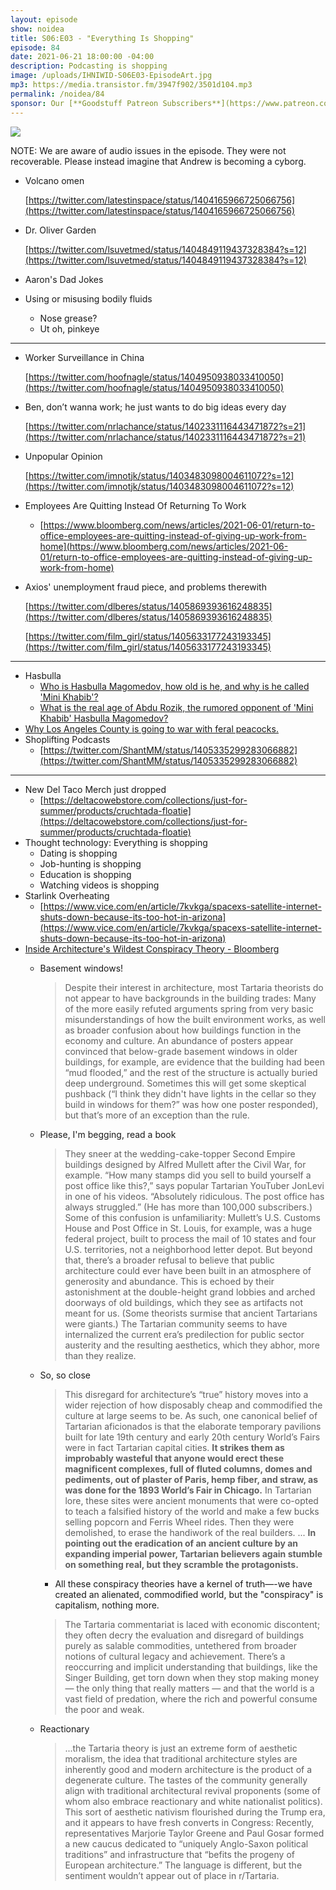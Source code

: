 ```yaml
---
layout: episode
show: noidea
title: S06:E03 - "Everything Is Shopping"
episode: 84
date: 2021-06-21 18:00:00 -04:00
description: Podcasting is shopping
image: /uploads/IHNIWID-S06E03-EpisodeArt.jpg
mp3: https://media.transistor.fm/3947f902/3501d104.mp3
permalink: /noidea/84
sponsor: Our [**Goodstuff Patreon Subscribers**](https://www.patreon.com/goodstuff "Goodstuff on Patreon") and listeners just like you! Support your favorite podcasts directly to get access to the discord and more.
---
```


![](/uploads/IHNIWID-S06E03-EpisodeArt.jpg)

NOTE: We are aware of audio issues in the episode. They were not recoverable. Please instead imagine that Andrew is becoming a cyborg.

- Volcano omen

    [https://twitter.com/latestinspace/status/1404165966725066756](https://twitter.com/latestinspace/status/1404165966725066756)

- Dr. Oliver Garden

    [https://twitter.com/lsuvetmed/status/1404849119437328384?s=12](https://twitter.com/lsuvetmed/status/1404849119437328384?s=12)

- Aaron's Dad Jokes
- Using or misusing bodily fluids
    - Nose grease?
    - Ut oh, pinkeye

---

- Worker Surveillance in China

    [https://twitter.com/hoofnagle/status/1404950938033410050](https://twitter.com/hoofnagle/status/1404950938033410050)

- Ben, don’t wanna work; he just wants to do big ideas every day

    [https://twitter.com/nrlachance/status/1402331116443471872?s=21](https://twitter.com/nrlachance/status/1402331116443471872?s=21)

- Unpopular Opinion

    [https://twitter.com/imnotjk/status/1403483098004611072?s=12](https://twitter.com/imnotjk/status/1403483098004611072?s=12)

- Employees Are Quitting Instead Of Returning To Work
    - [https://www.bloomberg.com/news/articles/2021-06-01/return-to-office-employees-are-quitting-instead-of-giving-up-work-from-home](https://www.bloomberg.com/news/articles/2021-06-01/return-to-office-employees-are-quitting-instead-of-giving-up-work-from-home)
- Axios' unemployment fraud piece, and problems therewith

    [https://twitter.com/dlberes/status/1405869393616248835](https://twitter.com/dlberes/status/1405869393616248835)

    [https://twitter.com/film_girl/status/1405633177243193345](https://twitter.com/film_girl/status/1405633177243193345)

---

- Hasbulla
    - [Who is Hasbulla Magomedov, how old is he, and why is he called 'Mini Khabib'?](https://www.sportskeeda.com/mma/news-who-hasbulla-magomedov-old-he-called-mini-khabib)
    - [What is the real age of Abdu Rozik, the rumored opponent of 'Mini Khabib' Hasbulla Magomedov?](https://www.sportskeeda.com/mma/news-what-real-age-abdu-rozik-rumored-opponent-mini-khabib-hasbulla-magomedov)
- [Why Los Angeles County is going to war with feral peacocks.](https://slate.com/technology/2021/06/los-angeles-county-peacock-feeding-ban-fail-why.html)
- Shoplifting Podcasts
    - [https://twitter.com/ShantMM/status/1405335299283066882](https://twitter.com/ShantMM/status/1405335299283066882)

---

- New Del Taco Merch just dropped
    - [https://deltacowebstore.com/collections/just-for-summer/products/cruchtada-floatie](https://deltacowebstore.com/collections/just-for-summer/products/cruchtada-floatie)
- Thought technology: Everything is shopping
    - Dating is shopping
    - Job-hunting is shopping
    - Education is shopping
    - Watching videos is shopping
- Starlink Overheating
    - [https://www.vice.com/en/article/7kvkga/spacexs-satellite-internet-shuts-down-because-its-too-hot-in-arizona](https://www.vice.com/en/article/7kvkga/spacexs-satellite-internet-shuts-down-because-its-too-hot-in-arizona)
- [Inside Architecture's Wildest Conspiracy Theory - Bloomberg](https://www.bloomberg.com/news/features/2021-04-27/inside-architecture-s-wildest-conspiracy-theory)
    - Basement windows!

        > Despite their interest in architecture, most Tartaria theorists do not appear to have backgrounds in the building trades: Many of the more easily refuted arguments spring from very basic misunderstandings of how the built environment works, as well as broader confusion about how buildings function in the economy and culture. An abundance of posters appear convinced that below-grade basement windows in older buildings, for example, are evidence that the building had been “mud flooded,” and the rest of the structure is actually buried deep underground. Sometimes this will get some skeptical pushback (“I think they didn't have lights in the cellar so they build in windows for them?” was how one poster responded), but that’s more of an exception than the rule.

    - Please, I'm begging, read a book

        > They sneer at the wedding-cake-topper Second Empire buildings designed by Alfred Mullett after the Civil War, for example. “How many stamps did you sell to build yourself a post office like this?,” says popular Tartarian YouTuber JonLevi in one of his videos. “Absolutely ridiculous. The post office has always struggled.” (He has more than 100,000 subscribers.)
        Some of this confusion is unfamiliarity: Mullett’s U.S. Customs House and Post Office in St. Louis, for example, was a huge federal project, built to process the mail of 10 states and four U.S. territories, not a neighborhood letter depot. But beyond that, there’s a broader refusal to believe that public architecture could ever have been built in an atmosphere of generosity and abundance. This is echoed by their astonishment at the double-height grand lobbies and arched doorways of old buildings, which they see as artifacts not meant for us. (Some theorists surmise that ancient Tartarians were giants.) The Tartarian community seems to have internalized the current era’s predilection for public sector austerity and the resulting aesthetics, which they abhor, more than they realize.

    - So, so close

        > This disregard for architecture’s “true” history moves into a wider rejection of how disposably cheap and commodified the culture at large seems to be. As such, one canonical belief of Tartarian aficionados is that the elaborate temporary pavilions built for late 19th century and early 20th century World’s Fairs were in fact Tartarian capital cities. **It strikes them as improbably wasteful that anyone would erect these magnificent complexes, full of fluted columns, domes and pediments, out of plaster of Paris, hemp fiber, and straw, as was done for the 1893 World’s Fair in Chicago.** In Tartarian lore, these sites were ancient monuments that were co-opted to teach a falsified history of the world and make a few bucks selling popcorn and Ferris Wheel rides. Then they were demolished, to erase the handiwork of the real builders. ... **In pointing out the eradication of an ancient culture by an expanding imperial power, Tartarian believers again stumble on something real, but they scramble the protagonists.**

        - All these conspiracy theories have a kernel of truth—-we have created an alienated, commodified world, but the "conspiracy" is capitalism, nothing more.

        > The Tartaria commentariat is laced with economic discontent; they often decry the evaluation and disregard of buildings purely as salable commodities, untethered from broader notions of cultural legacy and achievement. There’s a reoccurring and implicit understanding that buildings, like the Singer Building, get torn down when they stop making money — the only thing that really matters — and that the world is a vast field of predation, where the rich and powerful consume the poor and weak.

    - Reactionary

        > ...the Tartaria theory is just an extreme form of aesthetic moralism, the idea that traditional architecture styles are inherently good and modern architecture is the product of a degenerate culture.
        The tastes of the community generally align with traditional architectural revival proponents (some of whom also embrace reactionary and white nationalist politics). This sort of aesthetic nativism flourished during the Trump era, and it appears to have fresh converts in Congress: Recently, representatives Marjorie Taylor Greene and Paul Gosar formed a new caucus dedicated to “uniquely Anglo-Saxon political traditions” and infrastructure that “befits the progeny of European architecture.” The language is different, but the sentiment wouldn’t appear out of place in r/Tartaria.